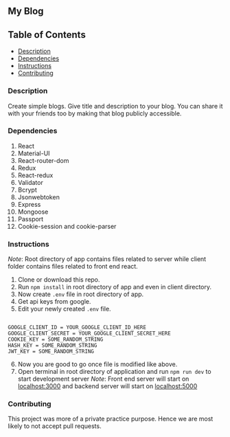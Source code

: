 ## My Blog

## Table of Contents

* [Description](#description)
* [Dependencies](#dependencies)
* [Instructions](#instructions)
* [Contributing](#contributing)

### Description

Create simple blogs. Give title and description to your blog. You can share it with your friends too by making that blog publicly accessible. 

### Dependencies

1. React
2. Material-UI
3. React-router-dom
4. Redux
5. React-redux
6. Validator
7. Bcrypt
8. Jsonwebtoken
9. Express
10. Mongoose
11. Passport
12. Cookie-session and cookie-parser

### Instructions

*Note*: Root directory of app contains files related to server while client folder contains files related to front end react.

1. Clone or download this repo.
2. Run `npm install` in root directory of app and even in client directory.
3. Now create `.env` file in root directory of app.
4. Get api keys from google.
5. Edit your newly created `.env` file.
```

GOOGLE_CLIENT_ID = YOUR_GOOGLE_CLIENT_ID_HERE
GOOGLE_CLIENT_SECRET = YOUR_GOOGLE_CLIENT_SECRET_HERE
COOKIE_KEY = SOME_RANDOM_STRING
HASH_KEY = SOME_RANDOM_STRING
JWT_KEY = SOME_RANDOM_STRING

```
6. Now you are good to go once file is modified like above. 
7. Open terminal in root directory of application and run `npm run dev` to start development server
*Note*: Front end server will start on [localhost:3000](http://localhost:3000) and backend server will start on [localhost:5000](http://localhost:3000)

### Contributing

This project was more of a private practice purpose. Hence we are most likely to not accept pull requests.